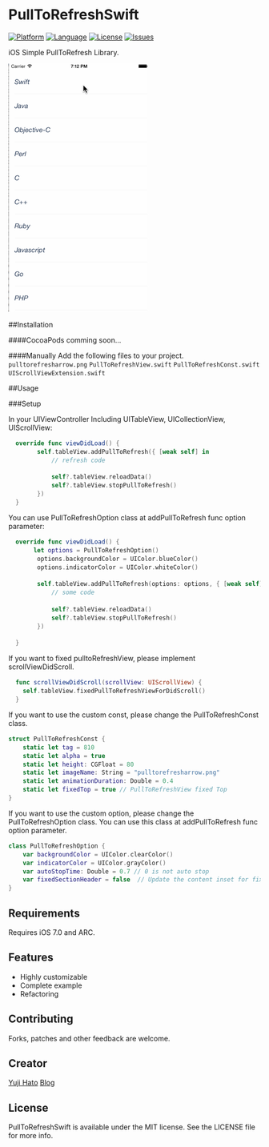 PullToRefreshSwift
==================

[![Platform](http://img.shields.io/badge/platform-ios-blue.svg?style=flat
)](https://developer.apple.com/iphone/index.action)
[![Language](http://img.shields.io/badge/language-swift-brightgreen.svg?style=flat
)](https://developer.apple.com/swift)
[![License](http://img.shields.io/badge/license-MIT-lightgrey.svg?style=flat
)](http://mit-license.org)
[![Issues](https://img.shields.io/github/issues/dekatotoro/PullToRefreshSwift.svg?style=flat
)](https://github.com/dekatotoro/PullToRefreshSwift/issues?state=open)



iOS Simple PullToRefresh Library.

![sample](Screenshots/PullToRefreshSwift.gif)

##Installation

####CocoaPods
comming soon...

####Manually
Add the following files to your project. 
`pulltorefresharrow.png`
`PullToRefreshView.swift`
`PullToRefreshConst.swift`
`UIScrollViewExtension.swift`


##Usage

###Setup

In your UIViewController Including UITableView, UICollectionView, UIScrollView:
```swift
  override func viewDidLoad() {
        self.tableView.addPullToRefresh({ [weak self] in
            // refresh code
            
            self?.tableView.reloadData()
            self?.tableView.stopPullToRefresh()
        })
  }
```

You can use PullToRefreshOption class at addPullToRefresh func option parameter:
```swift
  override func viewDidLoad() {
       let options = PullToRefreshOption()
        options.backgroundColor = UIColor.blueColor()
        options.indicatorColor = UIColor.whiteColor()
        
        self.tableView.addPullToRefresh(options: options, { [weak self] in
            // some code
            
            self?.tableView.reloadData()
            self?.tableView.stopPullToRefresh()
        })
        
  }
```
  
If you want to fixed pulltoRefreshView, please implement scrollViewDidScroll.
```swift
  func scrollViewDidScroll(scrollView: UIScrollView) {
    self.tableView.fixedPullToRefreshViewForDidScroll()
  }  
```
  
If you want to use the custom const, please change the PullToRefreshConst class.
```swift
struct PullToRefreshConst {
    static let tag = 810
    static let alpha = true
    static let height: CGFloat = 80
    static let imageName: String = "pulltorefresharrow.png"
    static let animationDuration: Double = 0.4
    static let fixedTop = true // PullToRefreshView fixed Top
}
```
If you want to use the custom option, please change the PullToRefreshOption class.
You can use this class at addPullToRefresh func option parameter.
```swift
class PullToRefreshOption {
    var backgroundColor = UIColor.clearColor()
    var indicatorColor = UIColor.grayColor()
    var autoStopTime: Double = 0.7 // 0 is not auto stop
    var fixedSectionHeader = false  // Update the content inset for fixed section headers
}
```

## Requirements
Requires iOS 7.0 and ARC.

## Features
- Highly customizable
- Complete example
- Refactoring

## Contributing

Forks, patches and other feedback are welcome.

## Creator

[Yuji Hato](https://github.com/dekatotoro) 
[Blog](http://buzzmemo.blogspot.jp/)

## License

PullToRefreshSwift is available under the MIT license. See the LICENSE file for more info.
